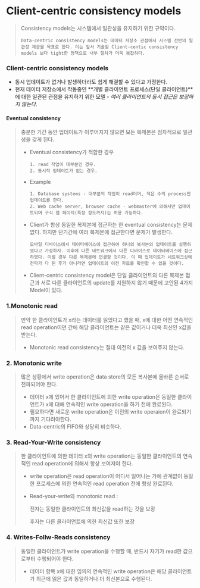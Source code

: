 # Client-centric consistency models

> Consistency models는 시스템에서 일관성을 유지하기 위한 규약이다.
>
> ``` 
> Data-centric consistency models는 데이터 저장소 관점에서 시스템 전반의 일관성 제공을 목표로 한다. 이는 앞서 기술할 Client-centic consistency models 보다 tight한 정책으로 내부 절차가 더욱 복잡하다.
> ```



### Client-centric consistency models

* 동시 업데이트가 없거나 발생하더라도 쉽게 해결할 수 있다고 가정한다.
* 현재 데이터 저장소에서 작동중인 **개별 클라이언트 프로세스(단일 클라이언트)**에 대한 일관된 관점을 유지하기 위한 모델  - *여러 클라이언트의 동시 접근은 보장하지 않는다.*



 #### Eventual consistency

> 충분한 기간 동안 업데이트가 이루어지지 않으면 모든 복제본은 점차적으로 일관성을 갖게 된다.
>
> * Eventual consistency가 적합한 경우
>
>   ```
>   1. read 작업이 대부분인 경우.
>   2. 동시적 업데이트가 없는 경우. 
>   ```
>
> * Example
>
>   ```
>   1. Database systems - 대부분의 작업이 read이며, 적은 수의 process만 업데이트를 한다.
>   2. Web cache server, browser cache - webmaster에 의해서만 업데이트되며 구식 웹 페이지(특정 정도까지)는 허용 가능하다.
>   ```
>
> 
>
> * Client가  항상 동일한 복제본에 접근하는 한 eventual consistency는 문제 없다. 하지만 단기간에 여러 복제본에 접근한다면 문제가 발생한다.
>
>   ```
>   모바일 디바이스에서 데이터베이스에 접근하여 하나의 복사본의 업데이트를 실행하였다고 가정하자. 이후에 다른 네트워크에서 다른 디바이스로 데이터베이스에 접근하였다. 이럴 경우 다른 복제본에 연결할 것이다. 이 때 업데이트가 네트워크상에 전파가 다 된 후가 아니라면 업데이트의 이전 자료를 확인할 수 있을 것이다.
>   ```
>
> * Client-centric consistency model은 단일 클라이언트의 다른 복제본 접근과 서로 다른 클라이언트의 update를 지원하지 않기 때문에 고안된 4가지 Model이 있다.



### 1.Monotonic read

> 만약 한 클라이언트가 x라는 데이터를 읽었다고 했을 때, x에 대한 어떤 연속적인 read operation이던 간에 해당 클라이언트는 같은 값이거나 더욱 최신인 x값을 받는다. 
>
> - Monotonic read consistency는 절대 이전의 x 값을 보여주지 않는다.



### 2. Monotonic write

> 많은 상황에서 write operation은 data store의 모든 복사본에 올바른 순서로 전파되어야 한다.
>
> * 데이터 x에 있어서 한 클라이언트에 의한 write operation은 동일한 클라이언트가 x에 대해 연속적인 write operation을 하기 전에 완료된다. 
> * 필요하다면 새로운 write operation은 이전의 write operaion이 완료되기 까지 기다려야한다.
> * Data-centric의 FIFO와 상당히 비슷하다. 



### 3.  Read-Your-Write consistency

> 한 클라이언트에 의한 데이터 x의 write operation는 동일한 클라이언트의 연속적인 read operation에 의해서 항상 보여져야 한다.
>
> * write operation은  read operation이 어디서 일어나는 가에 관계없이 동일한 프로세스에 의한 연속적인 read operation 전에 항상 완료된다.
>
> * Read-your-write와 monotonic read :
>
>   전자는 동일한 클라이언트의 최신값을 read하는 것을 보장
>
>   후자는 다른 클라이언트에 의한 최신값 또한 보장



### 4. Writes-Follw-Reads consistency

> 동일한 클라이언트가 write operation을 수행할 때, 반드시 자기가 read한 값으로부터 수행되어야 한다.
>
> * 데이터 항목 x에 대한 임의의 연속적인 write operation은 해당 클라이언트가 최근에 읽은 값과 동일하거나 더 최신본으로 수행된다.